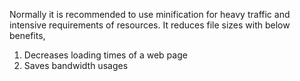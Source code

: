 
  Normally it is recommended to use minification for heavy traffic and intensive requirements of resources. It reduces file sizes with below benefits,
  1. Decreases loading times of a web page
  2. Saves bandwidth usages

